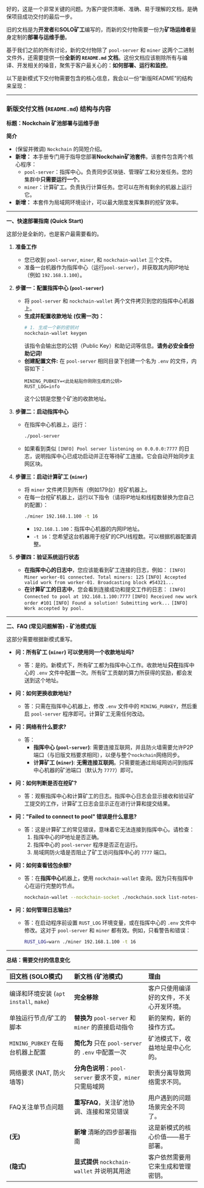 好的，这是一个非常关键的问题。为客户提供清晰、准确、易于理解的文档，是确保项目成功交付的最后一步。

旧的文档是为**开发者**和**SOLO矿工**编写的，而新的交付物需要一份为**矿场运维者**量身定制的**部署与运维手册**。

基于我们之前的所有讨论，新的交付物除了 `pool-server` 和 `miner` 这两个二进制文件外，还需要提供一份**全新的 `README.md` 文档**。这份文档应该剔除所有与编译、开发相关的噪音，聚焦于客户最关心的：**如何部署、运行和监控**。

以下是新模式下交付物需要包含的核心信息，我会以一份“新版README”的结构来呈现：

---

### **新版交付文档 (`README.md`) 结构与内容**

**标题：Nockchain 矿池部署与运维手册**

**简介**
*   (保留并微调) `Nockchain` 的简短介绍。
*   **新增：** 本手册专门用于指导您部署**Nockchain矿池套件**。该套件包含两个核心程序：
    *   `pool-server`：指挥中心。负责同步区块链、管理矿工和分发任务。您的集群中**只需要运行一个**。
    *   `miner`：计算矿工。负责执行计算任务。您可以在所有剩余的机器上运行它。
*   **新增：** 本套件为局域网环境设计，可以最大限度发挥集群的挖矿效率。

---

**一、快速部署指南 (Quick Start)**

这部分是全新的，也是客户最需要看的。

1.  **准备工作**
    *   您已收到 `pool-server`, `miner`, 和 `nockchain-wallet` 三个文件。
    *   准备一台机器作为指挥中心（运行`pool-server`），并获取其内网IP地址（例如 `192.168.1.100`）。

2.  **步骤一：配置指挥中心 (`pool-server`)**
    *   将 `pool-server` 和 `nockchain-wallet` 两个文件拷贝到您的指挥中心机器上。
    *   **生成并配置收款地址 (仅需一次)：**
        ```bash
        # 1. 生成一个新的密钥对
        nockchain-wallet keygen
        ```
        该指令会输出您的公钥（Public Key）和助记词等信息。**请务必安全备份助记词!**
    *   **创建配置文件:**
        在 `pool-server` 相同目录下创建一个名为 `.env` 的文件，内容如下：
        ```
        MINING_PUBKEY=<此处粘贴你刚刚生成的公钥>
        RUST_LOG=info 
        ```
        这个公钥是您整个矿池的收款地址。

3.  **步骤二：启动指挥中心**
    *   在指挥中心机器上，运行：
        ```bash
        ./pool-server
        ```
    *   如果看到类似 `[INFO] Pool server listening on 0.0.0.0:7777` 的日志，说明指挥中心已成功启动并正在等待矿工连接。它会自动开始同步主网区块。

4.  **步骤三：启动计算矿工 (`miner`)**
    *   将 `miner` 文件拷贝到所有（例如179台）挖矿机器上。
    *   在每一台挖矿机器上，运行以下指令（请将IP地址和线程数替换为您自己的配置）：
        ```bash
        ./miner 192.168.1.100 -t 16
        ```
        *   `192.168.1.100`：指挥中心机器的内网IP地址。
        *   `-t 16`：您希望这台机器用于挖矿的CPU线程数。可以根据机器配置调整。

5.  **步骤四：验证系统运行状态**
    *   **在指挥中心的日志中**，您应该能看到矿工连接的日志，例如：
        `[INFO] Miner worker-01 connected. Total miners: 125`
        `[INFO] Accepted valid work from worker-01. Broadcasting block #54321...`
    *   **在计算矿工的日志中**，您会看到连接成功和提交工作的日志：
        `[INFO] Connected to pool at 192.168.1.100:7777`
        `[INFO] Received new work order #101`
        `[INFO] Found a solution! Submitting work...`
        `[INFO] Work accepted by pool.`

---

**二、FAQ (常见问题解答) - 矿池模式版**

这部分需要根据新模式重写。

*   **问：所有矿工 (`miner`) 可以使用同一个收款地址吗?**
    *   答：是的。新模式下，所有矿工都为指挥中心工作。收款地址**只在**指挥中心的 `.env` 文件中配置一次。所有矿工贡献的算力所获得的奖励，都会发送到这个地址。

*   **问：如何更换收款地址?**
    *   答：只需在指挥中心机器上，修改 `.env` 文件中的 `MINING_PUBKEY`，然后重启 `pool-server` 程序即可。计算矿工无需任何改动。

*   **问：网络有什么要求?**
    *   答：
        *   **指挥中心 (`pool-server`)**: 需要连接互联网，并且防火墙需要允许P2P端口（与旧版文档要求相同），以便与整个`nockchain`网络同步。
        *   **计算矿工 (`miner`)**: **无需连接互联网**。只需要能通过局域网访问到指挥中心机器的矿池端口（默认为 `7777`）即可。

*   **问：如何判断是否在挖矿?**
    *   答：观察指挥中心和计算矿工的日志。指挥中心日志会显示接收和验证矿工提交的工作，计算矿工日志会显示正在进行计算和提交结果。

*   **问："Failed to connect to pool" 错误是什么意思?**
    *   答：这是计算矿工的常见错误，意味着它无法连接到指挥中心。请检查：
        1.  指挥中心的IP地址是否正确。
        2.  指挥中心的 `pool-server` 程序是否正在运行。
        3.  局域网防火墙是否阻止了矿工访问指挥中心的 `7777` 端口。

*   **问：如何查看钱包余额?**
    *   答：在**指挥中心**机器上，使用 `nockchain-wallet` 查询。因为只有指挥中心在运行完整的节点。
        ```bash
        nockchain-wallet --nockchain-socket ./nockchain.sock list-notes-by-pubkey -p <您的公钥>
        ```

*   **问：如何管理日志输出?**
    *   答：在启动程序前设置 `RUST_LOG` 环境变量，或在指挥中心的 `.env` 文件中修改。这对于 `pool-server` 和 `miner` 都有效。例如，只看警告和错误：
        ```bash
        RUST_LOG=warn ./miner 192.168.1.100 -t 16
        ```

---

**总结：需要交付的信息变化**

| 旧文档 (SOLO模式) | 新文档 (矿池模式) | 理由 |
| :--- | :--- | :--- |
| 编译和环境安装 (`apt install`, `make`) | **完全移除** | 客户只使用编译好的文件，不关心开发环境。 |
| 单独运行节点/矿工的脚本 | **替换为** `pool-server` 和 `miner` 的直接启动指令 | 新的架构，新的操作方式。 |
| `MINING_PUBKEY` 在每台机器上配置 | **简化为** 只在 `pool-server` 的 `.env` 中配置一次 | 矿池模式下，收益地址是中心化的。 |
| 网络要求 (NAT, 防火墙等) | **分角色说明**：`pool-server` 要求不变，`miner` 只需局域网 | 职责分离导致网络需求不同。 |
| FAQ关注单节点问题 | **重写FAQ**，关注矿池协调、连接和常见错误 | 用户遇到的问题场景完全不同了。 |
| **(无)** | **新增** 清晰的四步部署指南 | 这是新模式的核心价值——易于部署。 |
| **(隐式)** | **显式提供** `nockchain-wallet` 并说明其用途 | 客户依然需要用它来生成和管理密钥。 |